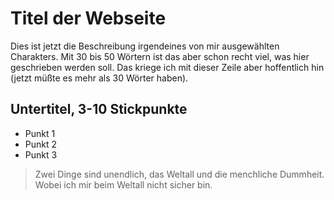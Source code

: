 # Titel der Webseite
Dies ist jetzt die Beschreibung irgendeines von mir ausgewählten Charakters.
Mit 30 bis 50 Wörtern ist das aber schon recht viel, was hier geschrieben werden soll.
Das kriege ich mit dieser Zeile aber hoffentlich hin (jetzt müßte es mehr als 30 Wörter haben).
## Untertitel, 3-10 Stickpunkte
* Punkt 1
* Punkt 2
* Punkt 3

> Zwei Dinge sind unendlich, das Weltall und die menchliche Dummheit.
> Wobei ich mir beim Weltall nicht sicher bin.
